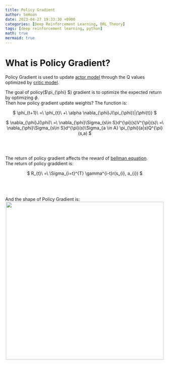 ```yaml
---
title: Policy Gradient
author: SeHoon
date: 2023-04-27 19:33:30 +0900
categories: [Deep Reinforcement Learning, DRL_Theory]
tags: [deep reinforcement learning, python]
math: true
mermaid: true
---
```


# What is Policy Gradient?

Policy Gradient is used to update [actor model](https://csh970605.github.io/posts/Actor_Critic/) through the Q values optimized by [critic model](https://csh970605.github.io/posts/Actor_Critic/).

The goal of policy($\pi_{\phi} $) gradient is to optimize the expected return by optimizing $\phi$.<br>
Then how policy gradient update weights? The function is:

<center>

$ \phi_{t+1}\ =\ \phi_{t}\ +\ \alpha \nabla_{\phi}J(\pi_{\phi})|_{\phi_{t}} $
<br>

$ \nabla_{\phi}J(\phi)\ =\ \nabla_{\phi}\Sigma_{s\in S}d^{\pi}(s)V^{\pi}(s)\ =\ \nabla_{\phi}\Sigma_{s\in S}d^{\pi}(s)\Sigma_{a \in A} \pi_{\phi}(a|s)Q^{\pi}(s,a) $

</center>
<br><br>

The return of policy gradient affects the reward of [bellman equation](https://csh970605.github.io/posts/Bellman_Equation/).<br>
The return of policy graddient is:

<center>

$ R_{t}\ =\ \Sigma_{i=t}^{T} \gamma^{i-t}r(s_{i}, a_{i}) $
</center>
<br><br>
<br>
And the shape of Policy Gradient is:
<center>
<img src="https://user-images.githubusercontent.com/28240052/235079540-87c8ddfe-5f2d-422a-866a-bba49a308ead.png" width=500>
</center>
<br><br>

